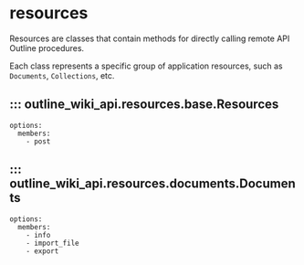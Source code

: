 
# resources

Resources are classes that contain methods for directly calling remote API Outline procedures.

Each class represents a specific group of application resources, such as `Documents`, `Collections`, etc.

## ::: outline_wiki_api.resources.base.Resources
    options:
      members:
        - post

## ::: outline_wiki_api.resources.documents.Documents
    options:
      members:
        - info
        - import_file
        - export